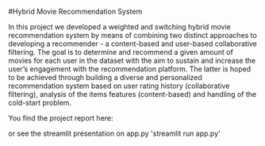 #Hybrid Movie Recommendation System

In this project we developed a weighted and switching hybrid movie recommendation system by means of combining two distinct approaches to developing a recommender - a content-based and user-based collaborative filtering. The goal is to determine and recommend a given amount of movies for each user in the dataset with the aim to sustain and increase the user’s engagement with the recommendation platform. The latter is hoped to be achieved through building a diverse and personalized recommendation system based on user rating history (collaborative filtering), analysis of the items features (content-based) and handling of the cold-start problem.

You find the project report here:

or see the streamlit presentation on app.py
'streamlit run app.py'

